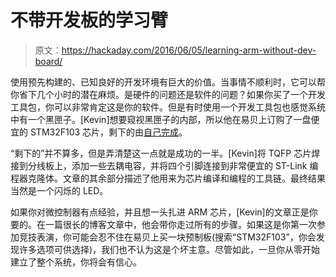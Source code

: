 # 不带开发板的学习臂

> 原文：<https://hackaday.com/2016/06/05/learning-arm-without-dev-board/>

使用预先构建的、已知良好的开发环境有巨大的价值。当事情不顺利时，它可以帮你省下几个小时的潜在麻烦。是硬件的问题还是软件的问题？如果你买了一个开发工具包，你可以非常肯定这是你的软件。但是有时使用一个开发工具包也感觉系统中有一个黑匣子。[Kevin]想要窥视黑匣子的内部，所以他在易贝上订购了一盘便宜的 STM32F103 芯片，剩下的由[自己完成](http://kevincuzner.com/2016/05/22/dev-boards-where-were-going-we-wont-need-dev-boards/)。

“剩下的”并不算多，但是弄清楚这一点就是成功的一半。[Kevin]将 TQFP 芯片焊接到分线板上，添加一些去耦电容，并将四个引脚连接到非常便宜的 ST-Link 编程器克隆体。文章的其余部分描述了他用来为芯片编译和编程的工具链。最终结果当然是一个闪烁的 LED。

如果你对微控制器有点经验，并且想一头扎进 ARM 芯片，[Kevin]的文章正是你要的。在一篇很长的博客文章中，他会带你走过所有的步骤。如果这是你第一次参加竞技表演，你可能会忍不住在易贝上买一块预制板(搜索“STM32F103”，你会发现许多选项可供选择)，我们也不认为这是个坏主意。尽管如此，一旦你从零开始建立了整个系统，你将会有信心。